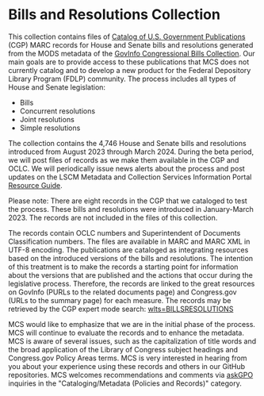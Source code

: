 # Bills and Resolutions Collection


This collection contains files of [Catalog of U.S. Government Publications](https://catalog.gpo.gov/) (CGP) MARC records for House and Senate bills and resolutions generated from the MODS metadata of the [GovInfo Congressional Bills Collection](https://www.govinfo.gov/app/collection/BILLS). Our main goals are to provide access to these publications that MCS does not currently catalog and to develop a new product for the Federal Depository Library Program (FDLP) community. The process includes all types of House and Senate legislation:

- Bills
- Concurrent resolutions
- Joint resolutions
- Simple resolutions

The collection contains the 4,746 House and Senate bills and resolutions introduced from August 2023 through March 2024. During the beta period, we will post files of records as we make them available in the CGP and OCLC. We will periodically issue news alerts about the process and post updates on the LSCM Metadata and Collection Services Information Portal [Resource Guide](https://libguides.fdlp.gov/lscm-metadata-and-collection-services/what-is-new).

Please note: There are eight records in the CGP that we cataloged to test the process. These bills and resolutions were introduced in January-March 2023. The records are not included in the files of this collection.

The records contain OCLC numbers and Superintendent of Documents Classification numbers. The files are available in MARC and MARC XML in UTF-8 encoding. The publications are cataloged as integrating resources based on the introduced versions of the bills and resolutions. The intention of this treatment is to make the records a starting point for information about the versions that are published and the actions that occur during the legislative process. Therefore, the records are linked to the great resources on GovInfo (PURLs to the related documents page) and Congress.gov (URLs to the summary page) for each measure. The records may be retrieved by the CGP expert mode search: [wlts=BILLSRESOLUTIONS](https://catalog.gpo.gov/F/?func=find-c&ccl_term=wlts%3Dbillsresolutions&x=55&y=15.)

MCS would like to emphasize that we are in the initial phase of the process. MCS will continue to evaluate the records and to enhance the metadata. MCS is aware of several issues, such as the capitalization of title words and the broad application of the Library of Congress subject headings and Congress.gov Policy Areas terms. 
MCS is very interested in hearing from you about your experience using these records and others in our GitHub repositories. MCS welcomes recommendations and comments via [askGPO](https://ask.gpo.gov/s/) inquiries in the "Cataloging/Metadata (Policies and Records)" category.
